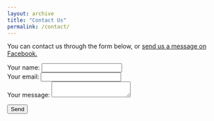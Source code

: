 ```yaml
---
layout: archive
title: "Contact Us"
permalink: /contact/
---
```


You can contact us through the form below, or [send us a message on Facebook.](https://www.facebook.com/BRFriendsMeeting/)

<!-- modify this form HTML and place wherever you want your form -->
<form
  action="https://formspree.io/f/mblypjqa"
  method="POST"
>
  <label>
    Your name:
    <input type="text" name="name" required>
  </label>
  <br>

  <label>
    Your email:
    <input type="email" name="email" required>
  </label>
  <br>

  <label>
    Your message:
    <textarea name="message" required></textarea>
  </label>
  <br>

  <!-- your other form fields go here -->
  <button type="submit">Send</button>
</form>

